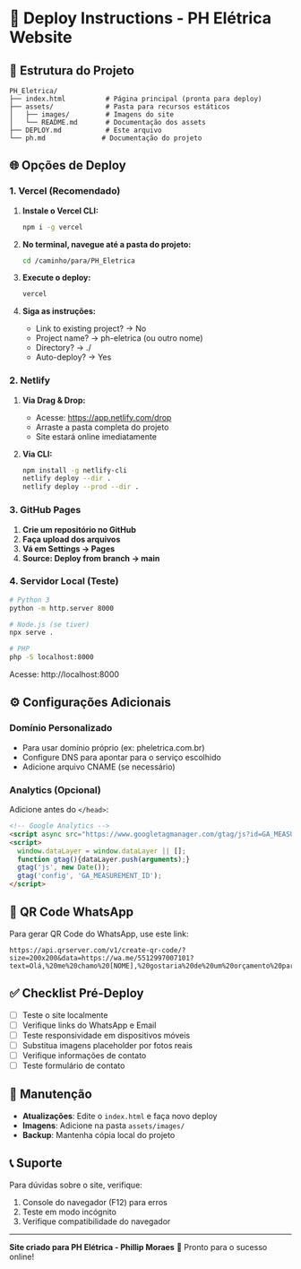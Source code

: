 # 🚀 Deploy Instructions - PH Elétrica Website

## 📁 Estrutura do Projeto

```
PH_Eletrica/
├── index.html          # Página principal (pronta para deploy)
├── assets/             # Pasta para recursos estáticos
│   ├── images/         # Imagens do site
│   └── README.md       # Documentação dos assets
├── DEPLOY.md           # Este arquivo
└── ph.md              # Documentação do projeto
```

## 🌐 Opções de Deploy

### 1. Vercel (Recomendado)

1. **Instale o Vercel CLI:**
   ```bash
   npm i -g vercel
   ```

2. **No terminal, navegue até a pasta do projeto:**
   ```bash
   cd /caminho/para/PH_Eletrica
   ```

3. **Execute o deploy:**
   ```bash
   vercel
   ```

4. **Siga as instruções:**
   - Link to existing project? → No
   - Project name? → ph-eletrica (ou outro nome)
   - Directory? → ./
   - Auto-deploy? → Yes

### 2. Netlify

1. **Via Drag & Drop:**
   - Acesse: https://app.netlify.com/drop
   - Arraste a pasta completa do projeto
   - Site estará online imediatamente

2. **Via CLI:**
   ```bash
   npm install -g netlify-cli
   netlify deploy --dir .
   netlify deploy --prod --dir .
   ```

### 3. GitHub Pages

1. **Crie um repositório no GitHub**
2. **Faça upload dos arquivos**
3. **Vá em Settings → Pages**
4. **Source: Deploy from branch → main**

### 4. Servidor Local (Teste)

```bash
# Python 3
python -m http.server 8000

# Node.js (se tiver)
npx serve .

# PHP
php -S localhost:8000
```

Acesse: http://localhost:8000

## ⚙️ Configurações Adicionais

### Domínio Personalizado
- Para usar domínio próprio (ex: pheletrica.com.br)
- Configure DNS para apontar para o serviço escolhido
- Adicione arquivo CNAME (se necessário)

### Analytics (Opcional)
Adicione antes do `</head>`:
```html
<!-- Google Analytics -->
<script async src="https://www.googletagmanager.com/gtag/js?id=GA_MEASUREMENT_ID"></script>
<script>
  window.dataLayer = window.dataLayer || [];
  function gtag(){dataLayer.push(arguments);}
  gtag('js', new Date());
  gtag('config', 'GA_MEASUREMENT_ID');
</script>
```

## 📱 QR Code WhatsApp

Para gerar QR Code do WhatsApp, use este link:
```
https://api.qrserver.com/v1/create-qr-code/?size=200x200&data=https://wa.me/5512997007101?text=Olá,%20me%20chamo%20[NOME],%20gostaria%20de%20um%20orçamento%20para%20serviço%20elétrico.
```

## ✅ Checklist Pré-Deploy

- [ ] Teste o site localmente
- [ ] Verifique links do WhatsApp e Email
- [ ] Teste responsividade em dispositivos móveis
- [ ] Substitua imagens placeholder por fotos reais
- [ ] Verifique informações de contato
- [ ] Teste formulário de contato

## 🔧 Manutenção

- **Atualizações**: Edite o `index.html` e faça novo deploy
- **Imagens**: Adicione na pasta `assets/images/`
- **Backup**: Mantenha cópia local do projeto

## 📞 Suporte

Para dúvidas sobre o site, verifique:
1. Console do navegador (F12) para erros
2. Teste em modo incógnito
3. Verifique compatibilidade do navegador

---

**Site criado para PH Elétrica - Phillip Moraes**
🚀 Pronto para o sucesso online!
